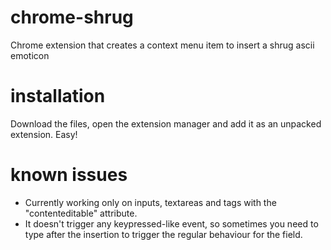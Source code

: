 # chrome-shrug
Chrome extension that creates a context menu item to insert a shrug ascii emoticon

# installation
Download the files, open the extension manager and add it as an unpacked extension. Easy!

# known issues
- Currently working only on inputs, textareas and tags with the "contenteditable" attribute.
- It doesn't trigger any keypressed-like event, so sometimes you need to type after the insertion to trigger the regular behaviour for the field.
